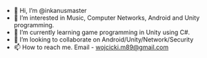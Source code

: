 - 👋 Hi, I’m @inkanusmaster
- 👀 I’m interested in Music, Computer Networks, Android and Unity programming.
- 🌱 I’m currently learning game programming in Unity using C#.
- 💞️ I’m looking to collaborate on Android/Unity/Network/Security
- 📫 How to reach me. Email - wojcicki.m89@gmail.com

<!---
inkanusmaster/inkanusmaster is a ✨ special ✨ repository because its `README.md` (this file) appears on your GitHub profile.
You can click the Preview link to take a look at your changes.
--->
